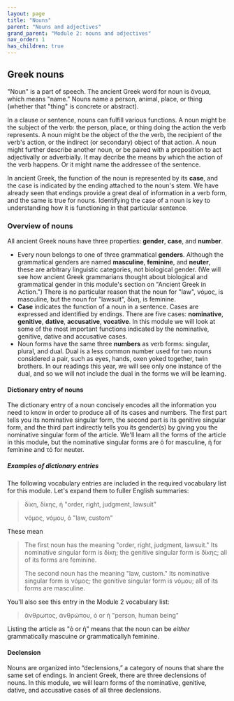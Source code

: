 ```yaml
---
layout: page
title: "Nouns"
parent: "Nouns and adjectives"
grand_parent: "Module 2: nouns and adjectives"
nav_order: 1
has_children: true
---
```



## Greek nouns 

"Noun" is a part of speech. The ancient Greek word for noun is ὄνομα, which means "name." Nouns name a person, animal, place, or thing (whether that "thing" is concrete or abstract). 

In a clause or sentence, nouns can fulfill various functions. A noun might be the subject of the verb: the person, place, or thing doing the action the verb represents. A noun might be the object of the the verb, the recipient of the verb's action, or the indirect (or secondary) object of that action. A noun might further describe another noun, or be paired with a preposition to act adjectivally or adverbially. It may decribe the means by which the action of the verb happens. Or it might name the addressee of the sentence. 

In ancient Greek, the function of the noun is represented by its **case**, and the case is indicated by the ending attached to the noun's stem. We have already seen that endings provide a great deal of information in a verb form, and the same is true for nouns. Identifying the case of a noun is key to understanding how it is functioning in that particular sentence. 


### Overview of nouns 

All ancient Greek nouns have three properties: **gender**, **case**, and **number**.  


- Every noun belongs to one of three grammatical **genders**.  Although the grammatical genders are named **masculine**, **feminine**, and **neuter**, these are arbitrary linguistic categories, not biological gender. (We will see how ancient Greek grammarians thought about biological and grammatical gender in this module's section on "Ancient Greek in Action.")  There is no particular reason that the noun for "law", νόμος, is masculine, but the noun for "lawsuit", δίκη, is feminine.
- **Case** indicates the function of a noun in a sentence. Cases are expressed and identified by endings. There are five cases: **nominative**, **genitive**, **dative**, **accusative**, **vocative**. In this module we will look at some of the most important functions indicated by the nominative, genitive, dative and accusative cases.
- Noun forms have the same three **numbers** as verb forms: singular, plural, and dual. Dual is a less common number used for two nouns considered a pair, such as eyes, hands, oxen yoked together, twin brothers. In our readings this year, we will see only one instance of the dual, and so we will not include the dual in the forms we will be learning. 

#### Dictionary entry of nouns 

The dictionary entry of a noun concisely encodes all the information you need to know in order to produce all of its cases and numbers. The first part tells you its nominative singular form, the second part is its genitive singular form, and the third part indirectly tells you its gender(s) by giving you the nominative singular form of the article.  We'll learn all the forms of the article in this module, but the nominative singular forms are ὁ for masculine, ἡ for feminine and τό for neuter.

##### Examples of dictionary entries


The following vocabulary entries are included in the required vocabulary list for this module.  Let's expand them to fuller English summaries:


> δίκη, δίκης, ἡ "order, right, judgment, lawsuit"
>
> νόμος, νόμου, ὁ "law, custom"

These mean

> The first noun has the meaning "order, right, judgment, lawsuit." Its nominative singular form is δίκη; the genitive singular form is δίκης; all of its forms are feminine.
>
> The second noun has the meaning "law, custom." Its nominative singular form is νόμος; the genitive singular form is νόμου; all of its forms are masculine.

You'll also see this entry in the Module 2 vocabulary list:

> ἄνθρωπος, ἀνθρώπου, ὁ or ἡ "person, human being"

Listing the article as "ὁ or ἡ" means that the noun can be *either* grammatically mascuine *or* grammaticallyh feminine.

#### Declension 

Nouns are organized into “declensions,” a category of nouns that share the same set of endings. In ancient Greek, there are three declensions of nouns. In this module, we will learn forms of the nominative, genitive, dative, and accusative cases of all three declensions.

